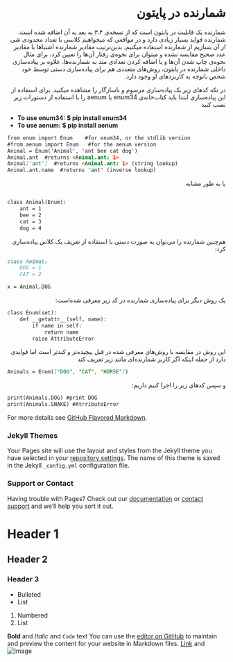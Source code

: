 
<h1 dir="rtl">شمارنده در پایتون</h1>
<p dir = "rtl">   شمارنده یک قابلیت در پایتون است که از نسخه‌ی ۳.۴ به بعد به آن اضافه شده است. شمارنده فواید بسیار زیادی دارد و در مواقعی که میخواهیم کلاسی با تعداد محدودی شی از آن بسازیم از شمارنده استفاده میکنیم. بدین‌ترتیب مقادیر شمارنده اشتباها با مقادیر عدد صحیح مقایسه نشده و میتوان برای نحوه‌ی رفتار آن‌ها را تعیین کرد، برای مثال نحوه‌ی چاپ شدن آن‌ها و یا اضافه کردن تعدادی متد به شمارنده‌ها. علاوه بر پیاده‌سازی داخلی شمارنده در پایتون، روش‌های متعددی هم برای پیاده‌سازی دستی توسط خود شخص باتوجه به کاربردهای او وجود دارد. </p>
<p dir = "rtl">در تکه کدهای زیر یک پیاده‌سازی مرسوم و ناسازگار را مشاهده میکنید. برای استفاده از این پیاده‌سازی ابتدا باید کتاب‌خانه‌ی  enum34   یا aenum را با استفاده از دستورات زیر نصب کنید </p>

- **To use enum34: $ pip install enum34**
- **To use aenum: $ pip install aenum**



```markdown
from enum import Enum    #for enum34, or the stdlib version
#from aenum import Enum   #for the aenum version 
Animal = Enum('Animal', 'ant bee cat dog')
Animal.ant  #returns <Animal.ant: 1>
Animal['ant']  #returns <Animal.ant: 1> (string lookup)
Animal.ant.name  #returns 'ant' (inverse lookup)


```
<p dir= "rtl">یا به طور مشابه</p>

```markdown

class Animal(Enum):
    ant = 1
    bee = 2
    cat = 3
    dog = 4
```

<p dir = "rtl"> هم‌چنین شمارنده را می‌توان به صورت دستی با استفاده از تعریف یک کلاس پیاده‌سازی کرد:</p>

```markdown
class Animal:
    DOG = 1
    CAT = 2

x = Animal.DOG 
```
<p dir = "rtl"> یک روش دیگر برای پیاده‌سازی شمارنده در کد زیر معرفی شده‌است:</p>

```markdown
class Enum(set):
    def __getattr__(self, name):
        if name in self:
            return name
        raise AttributeError
```
<p dir = "rtl"> این روش در مقایسه با روش‌های معرفی شده در قبل پیچیده‌تر و کندتر است اما فوایدی دارد از جمله اینکه اگر کاربر شمارنده‌ای مانند زیر تعریف کند</p>

```markdown
Animals = Enum(["DOG", "CAT", "HORSE"])
```
<p dir = "rtl">و سپس کدهای زیر را اجرا کنیم داریم:</p>

```markdown
print(Animals.DOG) #print DOG
print(Animals.SNAKE) #AtrributeError
```


For more details see [GitHub Flavored Markdown](https://guides.github.com/features/mastering-markdown/).

### Jekyll Themes

Your Pages site will use the layout and styles from the Jekyll theme you have selected in your [repository settings](https://github.com/helizi/webResearch/settings). The name of this theme is saved in the Jekyll `_config.yml` configuration file.

### Support or Contact

Having trouble with Pages? Check out our [documentation](https://help.github.com/categories/github-pages-basics/) or [contact support](https://github.com/contact) and we’ll help you sort it out.

# Header 1
## Header 2
### Header 3

- Bulleted
- List

1. Numbered
2. List

**Bold** and _Italic_ and `Code` text
You can use the [editor on GitHub](https://github.com/helizi/webResearch/edit/master/README.md) to maintain and preview the content for your website in Markdown files.
[Link](url) and ![Image](src)
